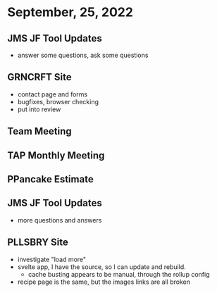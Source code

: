 # September, 25, 2022

## JMS JF Tool Updates
- answer some questions, ask some questions

## GRNCRFT Site
- contact page and forms
- bugfixes, browser checking
- put into review

## Team Meeting

## TAP Monthly Meeting

## PPancake Estimate

## JMS JF Tool Updates
- more questions and answers

## PLLSBRY Site
- investigate "load more"
- svelte app, I have the source, so I can update and rebuild.
	- cache busting appears to be manual, through the rollup config
- recipe page is the same, but the images links are all broken

